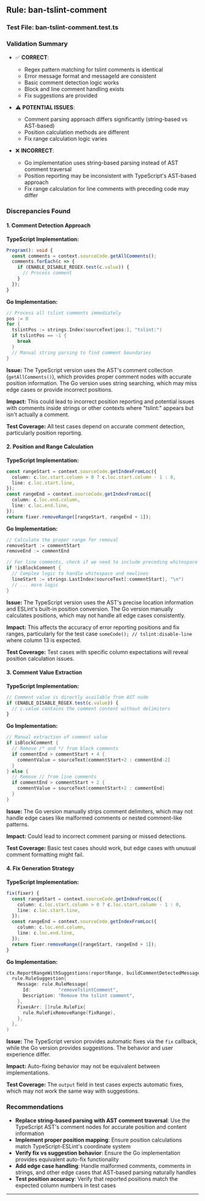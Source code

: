 ## Rule: ban-tslint-comment

### Test File: ban-tslint-comment.test.ts

### Validation Summary
- ✅ **CORRECT**: 
  - Regex pattern matching for tslint comments is identical
  - Error message format and messageId are consistent
  - Basic comment detection logic works
  - Block and line comment handling exists
  - Fix suggestions are provided

- ⚠️ **POTENTIAL ISSUES**: 
  - Comment parsing approach differs significantly (string-based vs AST-based)
  - Position calculation methods are different
  - Fix range calculation logic varies

- ❌ **INCORRECT**: 
  - Go implementation uses string-based parsing instead of AST comment traversal
  - Position reporting may be inconsistent with TypeScript's AST-based approach
  - Fix range calculation for line comments with preceding code may differ

### Discrepancies Found

#### 1. Comment Detection Approach
**TypeScript Implementation:**
```typescript
Program(): void {
  const comments = context.sourceCode.getAllComments();
  comments.forEach(c => {
    if (ENABLE_DISABLE_REGEX.test(c.value)) {
      // Process comment
    }
  });
}
```

**Go Implementation:**
```go
// Process all tslint comments immediately
pos := 0
for {
  tslintPos := strings.Index(sourceText[pos:], "tslint:")
  if tslintPos == -1 {
    break
  }
  // Manual string parsing to find comment boundaries
}
```

**Issue:** The TypeScript version uses the AST's comment collection (`getAllComments()`), which provides proper comment nodes with accurate position information. The Go version uses string searching, which may miss edge cases or provide incorrect positions.

**Impact:** This could lead to incorrect position reporting and potential issues with comments inside strings or other contexts where "tslint:" appears but isn't actually a comment.

**Test Coverage:** All test cases depend on accurate comment detection, particularly position reporting.

#### 2. Position and Range Calculation
**TypeScript Implementation:**
```typescript
const rangeStart = context.sourceCode.getIndexFromLoc({
  column: c.loc.start.column > 0 ? c.loc.start.column - 1 : 0,
  line: c.loc.start.line,
});
const rangeEnd = context.sourceCode.getIndexFromLoc({
  column: c.loc.end.column,
  line: c.loc.end.line,
});
return fixer.removeRange([rangeStart, rangeEnd + 1]);
```

**Go Implementation:**
```go
// Calculate the proper range for removal
removeStart := commentStart
removeEnd := commentEnd

// For line comments, check if we need to include preceding whitespace
if !isBlockComment {
  // Complex logic to handle whitespace and newlines
  lineStart := strings.LastIndex(sourceText[:commentStart], "\n")
  // ... more logic
}
```

**Issue:** The TypeScript version uses the AST's precise location information and ESLint's built-in position conversion. The Go version manually calculates positions, which may not handle all edge cases consistently.

**Impact:** This affects the accuracy of error reporting positions and fix ranges, particularly for the test case `someCode(); // tslint:disable-line` where column 13 is expected.

**Test Coverage:** Test cases with specific column expectations will reveal position calculation issues.

#### 3. Comment Value Extraction
**TypeScript Implementation:**
```typescript
// Comment value is directly available from AST node
if (ENABLE_DISABLE_REGEX.test(c.value)) {
  // c.value contains the comment content without delimiters
}
```

**Go Implementation:**
```go
// Manual extraction of comment value
if isBlockComment {
  // Remove /* and */ from block comments
  if commentEnd > commentStart + 4 {
    commentValue = sourceText[commentStart+2 : commentEnd-2]
  }
} else {
  // Remove // from line comments
  if commentEnd > commentStart + 2 {
    commentValue = sourceText[commentStart+2 : commentEnd]
  }
}
```

**Issue:** The Go version manually strips comment delimiters, which may not handle edge cases like malformed comments or nested comment-like patterns.

**Impact:** Could lead to incorrect comment parsing or missed detections.

**Test Coverage:** Basic test cases should work, but edge cases with unusual comment formatting might fail.

#### 4. Fix Generation Strategy
**TypeScript Implementation:**
```typescript
fix(fixer) {
  const rangeStart = context.sourceCode.getIndexFromLoc({
    column: c.loc.start.column > 0 ? c.loc.start.column - 1 : 0,
    line: c.loc.start.line,
  });
  const rangeEnd = context.sourceCode.getIndexFromLoc({
    column: c.loc.end.column,
    line: c.loc.end.line,
  });
  return fixer.removeRange([rangeStart, rangeEnd + 1]);
}
```

**Go Implementation:**
```go
ctx.ReportRangeWithSuggestions(reportRange, buildCommentDetectedMessage(commentText),
  rule.RuleSuggestion{
    Message: rule.RuleMessage{
      Id:          "removeTslintComment",
      Description: "Remove the tslint comment",
    },
    FixesArr: []rule.RuleFix{
      rule.RuleFixRemoveRange(fixRange),
    },
  },
)
```

**Issue:** The TypeScript version provides automatic fixes via the `fix` callback, while the Go version provides suggestions. The behavior and user experience differ.

**Impact:** Auto-fixing behavior may not be equivalent between implementations.

**Test Coverage:** The `output` field in test cases expects automatic fixes, which may not work the same way with suggestions.

### Recommendations
- **Replace string-based parsing with AST comment traversal**: Use the TypeScript AST's comment nodes for accurate position and content information
- **Implement proper position mapping**: Ensure position calculations match TypeScript-ESLint's coordinate system
- **Verify fix vs suggestion behavior**: Ensure the Go implementation provides equivalent auto-fix functionality
- **Add edge case handling**: Handle malformed comments, comments in strings, and other edge cases that AST-based parsing naturally handles
- **Test position accuracy**: Verify that reported positions match the expected column numbers in test cases

---